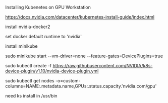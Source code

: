 Installing Kubenetes on GPU Workstation

https://docs.nvidia.com/datacenter/kubernetes-install-guide/index.html

install nvidia-docker2

set docker default runtime to 'nvidia'

install minikube

sudo minikube start --vm-driver=none --feature-gates=DevicePlugins=true

sudo kubectl create -f https://raw.githubusercontent.com/NVIDIA/k8s-device-plugin/v1.10/nvidia-device-plugin.yml

sudo kubectl get nodes -o=custom-columns=NAME:.metadata.name,GPUs:.status.capacity.'nvidia\.com/gpu'

need ks install in /usr/bin